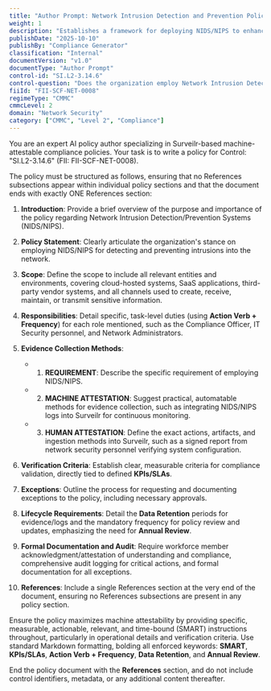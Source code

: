 ```yaml
---
title: "Author Prompt: Network Intrusion Detection and Prevention Policy"
weight: 1
description: "Establishes a framework for deploying NIDS/NIPS to enhance network security by detecting and preventing intrusions in real-time."
publishDate: "2025-10-10"
publishBy: "Compliance Generator"
classification: "Internal"
documentVersion: "v1.0"
documentType: "Author Prompt"
control-id: "SI.L2-3.14.6"
control-question: "Does the organization employ Network Intrusion Detection / Prevention Systems (NIDS/NIPS) to detect and/or prevent intrusions into the network?"
fiiId: "FII-SCF-NET-0008"
regimeType: "CMMC"
cmmcLevel: 2
domain: "Network Security"
category: ["CMMC", "Level 2", "Compliance"]
---
```


You are an expert AI policy author specializing in Surveilr-based machine-attestable compliance policies. Your task is to write a policy for Control: "SI.L2-3.14.6" (FII: FII-SCF-NET-0008). 

The policy must be structured as follows, ensuring that no References subsections appear within individual policy sections and that the document ends with exactly ONE References section:

1. **Introduction**: Provide a brief overview of the purpose and importance of the policy regarding Network Intrusion Detection/Prevention Systems (NIDS/NIPS).

2. **Policy Statement**: Clearly articulate the organization's stance on employing NIDS/NIPS for detecting and preventing intrusions into the network.

3. **Scope**: Define the scope to include all relevant entities and environments, covering cloud-hosted systems, SaaS applications, third-party vendor systems, and all channels used to create, receive, maintain, or transmit sensitive information.

4. **Responsibilities**: Detail specific, task-level duties (using **Action Verb + Frequency**) for each role mentioned, such as the Compliance Officer, IT Security personnel, and Network Administrators.

5. **Evidence Collection Methods**: 
   - 1. **REQUIREMENT**: Describe the specific requirement of employing NIDS/NIPS.
   - 2. **MACHINE ATTESTATION**: Suggest practical, automatable methods for evidence collection, such as integrating NIDS/NIPS logs into Surveilr for continuous monitoring.
   - 3. **HUMAN ATTESTATION**: Define the exact actions, artifacts, and ingestion methods into Surveilr, such as a signed report from network security personnel verifying system configuration.

6. **Verification Criteria**: Establish clear, measurable criteria for compliance validation, directly tied to defined **KPIs/SLAs**.

7. **Exceptions**: Outline the process for requesting and documenting exceptions to the policy, including necessary approvals.

8. **Lifecycle Requirements**: Detail the **Data Retention** periods for evidence/logs and the mandatory frequency for policy review and updates, emphasizing the need for **Annual Review**.

9. **Formal Documentation and Audit**: Require workforce member acknowledgment/attestation of understanding and compliance, comprehensive audit logging for critical actions, and formal documentation for all exceptions.

10. **References**: Include a single References section at the very end of the document, ensuring no References subsections are present in any policy section.

Ensure the policy maximizes machine attestability by providing specific, measurable, actionable, relevant, and time-bound (SMART) instructions throughout, particularly in operational details and verification criteria. Use standard Markdown formatting, bolding all enforced keywords: **SMART**, **KPIs/SLAs**, **Action Verb + Frequency**, **Data Retention**, and **Annual Review**. 

End the policy document with the **References** section, and do not include control identifiers, metadata, or any additional content thereafter.